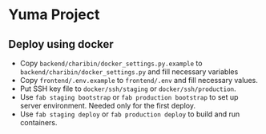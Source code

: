 # Yuma Project

## Deploy using docker

- Copy `backend/charibin/docker_settings.py.example` to `backend/charibin/docker_settings.py` and fill necessary variables
- Copy `frontend/.env.example` to `frontend/.env` and fill necessary values.
- Put SSH key file to `docker/ssh/staging` or `docker/ssh/production`.
- Use `fab staging bootstrap` or `fab production bootstrap` to set up server environment. Needed only for the first deploy.
- Use `fab staging deploy` or `fab production deploy` to build and run containers.
